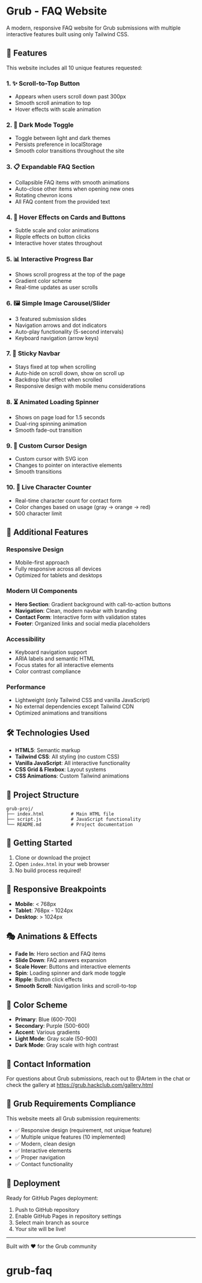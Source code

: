 # Grub - FAQ Website

A modern, responsive FAQ website for Grub submissions with multiple interactive features built using only Tailwind CSS.

## 🚀 Features

This website includes all 10 unique features requested:

### 1. ✨ Scroll-to-Top Button
- Appears when users scroll down past 300px
- Smooth scroll animation to top
- Hover effects with scale animation

### 2. 🌙 Dark Mode Toggle
- Toggle between light and dark themes
- Persists preference in localStorage
- Smooth color transitions throughout the site

### 3. 📋 Expandable FAQ Section
- Collapsible FAQ items with smooth animations
- Auto-close other items when opening new ones
- Rotating chevron icons
- All FAQ content from the provided text

### 4. 🎨 Hover Effects on Cards and Buttons
- Subtle scale and color animations
- Ripple effects on button clicks
- Interactive hover states throughout

### 5. 📊 Interactive Progress Bar
- Shows scroll progress at the top of the page
- Gradient color scheme
- Real-time updates as user scrolls

### 6. 🖼️ Simple Image Carousel/Slider
- 3 featured submission slides
- Navigation arrows and dot indicators
- Auto-play functionality (5-second intervals)
- Keyboard navigation (arrow keys)

### 7. 📌 Sticky Navbar
- Stays fixed at top when scrolling
- Auto-hide on scroll down, show on scroll up
- Backdrop blur effect when scrolled
- Responsive design with mobile menu considerations

### 8. ⏳ Animated Loading Spinner
- Shows on page load for 1.5 seconds
- Dual-ring spinning animation
- Smooth fade-out transition

### 9. 🎯 Custom Cursor Design
- Custom cursor with SVG icon
- Changes to pointer on interactive elements
- Smooth transitions

### 10. 🔢 Live Character Counter
- Real-time character count for contact form
- Color changes based on usage (gray → orange → red)
- 500 character limit

## 🎨 Additional Features

### Responsive Design
- Mobile-first approach
- Fully responsive across all devices
- Optimized for tablets and desktops

### Modern UI Components
- **Hero Section**: Gradient background with call-to-action buttons
- **Navigation**: Clean, modern navbar with branding
- **Contact Form**: Interactive form with validation states
- **Footer**: Organized links and social media placeholders

### Accessibility
- Keyboard navigation support
- ARIA labels and semantic HTML
- Focus states for all interactive elements
- Color contrast compliance

### Performance
- Lightweight (only Tailwind CSS and vanilla JavaScript)
- No external dependencies except Tailwind CDN
- Optimized animations and transitions

## 🛠️ Technologies Used

- **HTML5**: Semantic markup
- **Tailwind CSS**: All styling (no custom CSS)
- **Vanilla JavaScript**: All interactive functionality
- **CSS Grid & Flexbox**: Layout systems
- **CSS Animations**: Custom Tailwind animations

## 📁 Project Structure

```
grub-proj/
├── index.html          # Main HTML file
├── script.js           # JavaScript functionality
└── README.md           # Project documentation
```

## 🚀 Getting Started

1. Clone or download the project
2. Open `index.html` in your web browser
3. No build process required!

## 📱 Responsive Breakpoints

- **Mobile**: < 768px
- **Tablet**: 768px - 1024px
- **Desktop**: > 1024px

## 🎭 Animations & Effects

- **Fade In**: Hero section and FAQ items
- **Slide Down**: FAQ answers expansion
- **Scale Hover**: Buttons and interactive elements
- **Spin**: Loading spinner and dark mode toggle
- **Ripple**: Button click effects
- **Smooth Scroll**: Navigation links and scroll-to-top

## 🌈 Color Scheme

- **Primary**: Blue (600-700)
- **Secondary**: Purple (500-600)
- **Accent**: Various gradients
- **Light Mode**: Gray scale (50-900)
- **Dark Mode**: Gray scale with high contrast

## 📧 Contact Information

For questions about Grub submissions, reach out to @Artem in the chat or check the gallery at https://grub.hackclub.com/gallery.html

## 🎯 Grub Requirements Compliance

This website meets all Grub submission requirements:
- ✅ Responsive design (requirement, not unique feature)
- ✅ Multiple unique features (10 implemented)
- ✅ Modern, clean design
- ✅ Interactive elements
- ✅ Proper navigation
- ✅ Contact functionality

## 🚀 Deployment

Ready for GitHub Pages deployment:
1. Push to GitHub repository
2. Enable GitHub Pages in repository settings
3. Select main branch as source
4. Your site will be live!

---

Built with ❤️ for the Grub community
# grub-faq

